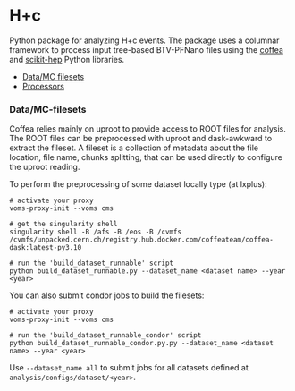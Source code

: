 # H+c

Python package for analyzing H+c events. The package uses a columnar framework to process input tree-based BTV-PFNano files using the [coffea](https://coffeateam.github.io/coffea/) and [scikit-hep](https://scikit-hep.org) Python libraries.

- [Data/MC filesets](#Data/MC-filesets)
- [Processors](#Processors)


### Data/MC-filesets

Coffea relies mainly on uproot to provide access to ROOT files for analysis. The ROOT files can be preprocessed with uproot and dask-awkward to extract the fileset. A fileset is a collection of metadata about the file location, file name, chunks splitting, that can be used directly to configure the uproot reading. 

To perform the preprocessing of some dataset locally type (at lxplus):
```
# activate your proxy
voms-proxy-init --voms cms

# get the singularity shell 
singularity shell -B /afs -B /eos -B /cvmfs /cvmfs/unpacked.cern.ch/registry.hub.docker.com/coffeateam/coffea-dask:latest-py3.10

# run the 'build_dataset_runnable' script
python build_dataset_runnable.py --dataset_name <dataset name> --year <year>
```
You can also submit condor jobs to build the filesets:
```
# activate your proxy
voms-proxy-init --voms cms

# run the 'build_dataset_runnable_condor' script
python build_dataset_runnable_condor.py.py --dataset_name <dataset name> --year <year>
```
Use `--dataset_name all` to submit jobs for all datasets defined at `analysis/configs/dataset/<year>`. 

The preprocessed datasets will be saved to `analysis/filesets/dataset_runnables/<year>`. They can be used directly to start an analysis with dask-awkward.

    
### Processors

Processors are coffea’s way of encapsulating an analysis. The available processors are:
* `signal`: Use to select a candidate higgs and one c-tagged jet. Output parquet files. 
```
python submit_condor.py --processor signal --dataset_name <dataset name>
```    

* `tag_eff`: Use to fill histograms subsequently used to compute the efficiency maps of some tagger for a particular hadronic flavor and a particular working point
```
python submit_condor.py --processor tag_eff --dataset_name <dataset name> --tagger <tagger> --flavor <hadron flavor> --wp <working point>
```
where the available options are 

    - tagger: deepjet, pnet or part
    - flavor: c or b
    - wp: loose, medium or tight

* `taggers`: Use to get CvsL and CvsB distributions for the DeepJet, ParticleNet and RobustParticleTransformer taggers
```
python submit_condor.py --processor taggers --dataset_name <dataset name>
```